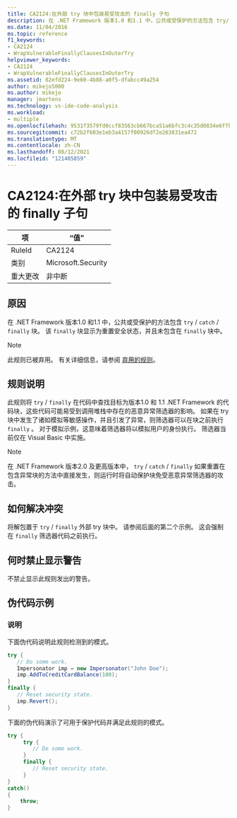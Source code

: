 ```yaml
---
title: CA2124:在外部 try 块中包装易受攻击的 finally 子句
description: 在 .NET Framework 版本1.0 和1.1 中，公共或受保护的方法包含 try/catch/finally 块。 Finally 块似乎用于重置安全状态，并且未包含在 finally 块中。
ms.date: 11/04/2016
ms.topic: reference
f1_keywords:
- CA2124
- WrapVulnerableFinallyClausesInOuterTry
helpviewer_keywords:
- CA2124
- WrapVulnerableFinallyClausesInOuterTry
ms.assetid: 82efd224-9e60-4b88-a0f5-dfabcc49a254
author: mikejo5000
ms.author: mikejo
manager: jmartens
ms.technology: vs-ide-code-analysis
ms.workload:
- multiple
ms.openlocfilehash: 9531f3579fd0ccf83563cb667bca51a6bfc3c4c35d0834e6ffb8340f07dcf606
ms.sourcegitcommit: c72b2f603e1eb3a4157f00926df2e263831ea472
ms.translationtype: MT
ms.contentlocale: zh-CN
ms.lasthandoff: 08/12/2021
ms.locfileid: "121405859"
---
```

# <a name="ca2124-wrap-vulnerable-finally-clauses-in-outer-try"></a>CA2124:在外部 try 块中包装易受攻击的 finally 子句

|项|“值”|
|-|-|
|RuleId|CA2124|
|类别|Microsoft.Security|
|重大更改|非中断|

## <a name="cause"></a>原因
在 .NET Framework 版本1.0 和1.1 中，公共或受保护的方法包含 `try` / `catch` / `finally` 块。 该 `finally` 块显示为重置安全状态，并且未包含在 `finally` 块中。

> [!NOTE]
> 此规则已被弃用。 有关详细信息，请参阅 [弃用的规则](fxcop-unported-deprecated-rules.md)。

## <a name="rule-description"></a>规则说明
此规则将 `try` / `finally` 在代码中查找目标为版本1.0 和 1.1 .NET Framework 的代码块，这些代码可能易受到调用堆栈中存在的恶意异常筛选器的影响。 如果在 try 块中发生了诸如模拟等敏感操作，并且引发了异常，则筛选器可以在块之前执行 `finally` 。 对于模拟示例，这意味着筛选器将以模拟用户的身份执行。 筛选器当前仅在 Visual Basic 中实施。

> [!NOTE]
> 在 .NET Framework 版本2.0 及更高版本中， `try` / `catch` /  `finally` 如果重置在包含异常块的方法中直接发生，则运行时将自动保护块免受恶意异常筛选器的攻击。

## <a name="how-to-fix-violations"></a>如何解决冲突
将解包置于 `try` / `finally` 外部 try 块中。 请参阅后面的第二个示例。 这会强制在 `finally` 筛选器代码之前执行。

## <a name="when-to-suppress-warnings"></a>何时禁止显示警告
不禁止显示此规则发出的警告。

## <a name="pseudo-code-example"></a>伪代码示例

### <a name="description"></a>说明

下面伪代码说明此规则检测到的模式。

```csharp
try {
   // Do some work.
   Impersonator imp = new Impersonator("John Doe");
   imp.AddToCreditCardBalance(100);
}
finally {
   // Reset security state.
   imp.Revert();
}
```

下面的伪代码演示了可用于保护代码并满足此规则的模式。

```csharp
try {
     try {
        // Do some work.
     }
     finally {
        // Reset security state.
     }
}
catch()
{
    throw;
}
```
